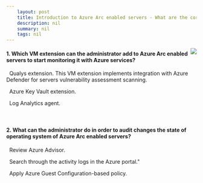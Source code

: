 ```yaml
---
    layout: post
    title: Introduction to Azure Arc enabled servers - What are the core capabilities of Azure Arc enabled servers?
    description: nil
    summary: nil
    tags: nil
---
```



 <a target="_blank" href="https://docs.microsoft.com/en-us/learn/modules/intro-to-arc-for-servers/3-capabilities-azure-arc-enabled-servers/"><i class="fas fa-external-link-alt"></i> </a>
 <img align="right" src="https://docs.microsoft.com/en-us/learn/achievements/intro-to-arc-for-servers.svg">
####  1. Which VM extension can the administrator add to Azure Arc enabled servers to start monitoring it with Azure services?


<i class='far fa-square'></i> &nbsp;&nbsp;Qualys extension. This VM extension implements integration with Azure Defender for servers vulnerability assessment scanning.

<i class='far fa-square'></i> &nbsp;&nbsp;Azure Key Vault extension.

<i class='fas fa-check-square' style='color: Dodgerblue;'></i> &nbsp;&nbsp;Log Analytics agent.
<br />
<br />
<br />

####  2. What can the administrator do in order to audit changes the state of operating system of Azure Arc enabled servers?


<i class='far fa-square'></i> &nbsp;&nbsp;Review Azure Advisor.

<i class='far fa-square'></i> &nbsp;&nbsp;Search through the activity logs in the Azure portal."

<i class='fas fa-check-square' style='color: Dodgerblue;'></i> &nbsp;&nbsp;Apply Azure Guest Configuration-based policy.
<br />
<br />
<br />
